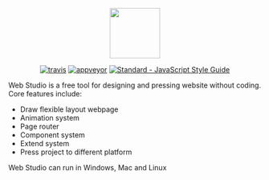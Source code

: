 <p align="center"><a href="http://ws.x-stud.io" target="_blank"><img width="100" src="http://static.x-stud.io/ws/ws-logo.png"></a></p>

<p align="center">
  <a href="https://travis-ci.org/ije/web-studio"><img src="https://img.shields.io/travis/ije/web-studio/master.svg" alt="travis"></a>
  <a href="https://ci.appveyor.com/project/ije/web-studio"><img src="https://ci.appveyor.com/api/projects/status/ymjgij74oqaqr0lb/branch/master?svg=true" alt="appveyor"></a>
  <a href="https://standardjs.com"><img src="https://img.shields.io/badge/code_style-standard-brightgreen.svg" alt="Standard - JavaScript Style Guide"></a>
</p>

Web Studio is a free tool for designing and pressing website without coding. Core features include:

- Draw flexible layout webpage
- Animation system
- Page router
- Component system
- Extend system
- Press project to different platform

Web Studio can run in Windows, Mac and Linux

